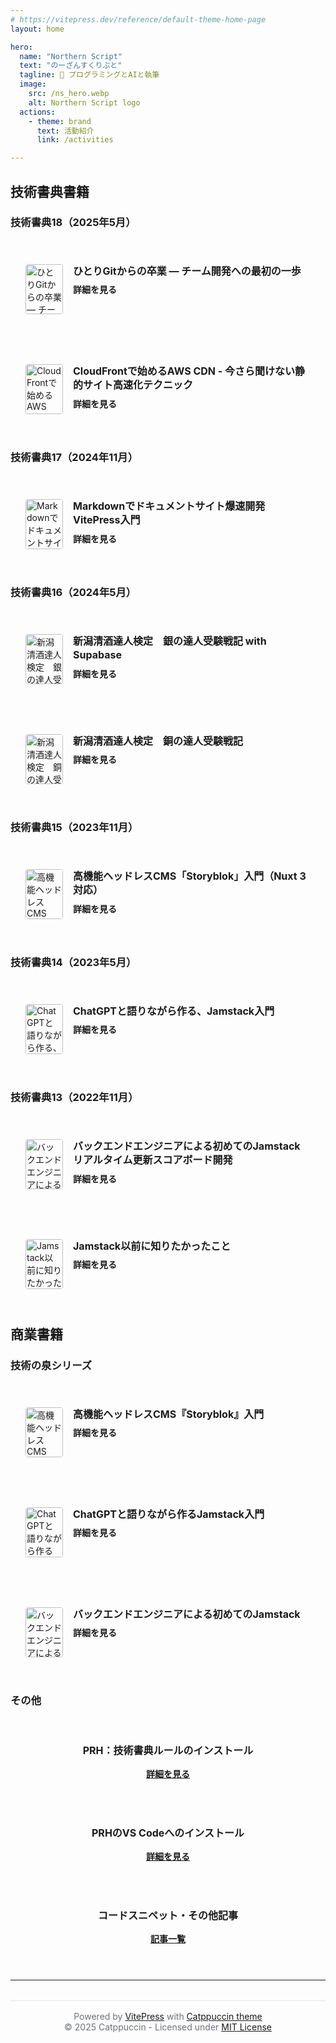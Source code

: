 ```yaml
---
# https://vitepress.dev/reference/default-theme-home-page
layout: home

hero:
  name: "Northern Script"
  text: "のーざんすくりぷと"
  tagline: 📝 プログラミングとAIと執筆
  image:
    src: /ns_hero.webp
    alt: Northern Script logo
  actions:
    - theme: brand
      text: 活動紹介
      link: /activities

---
```


## 技術書典書籍

### 技術書典18（2025年5月）

<div class="book-grid">
  <a href="/books/technical/solo-git-to-team" class="book-item-link" aria-label="ひとりGitからの卒業 ― チーム開発への最初の一歩の詳細を見る">
    <article class="book-item">
      <img src="/git-team-cover.webp" alt="ひとりGitからの卒業 ― チーム開発への最初の一歩の表紙" class="book-cover" width="60" height="80" loading="lazy" decoding="async" fetchpriority="low">
      <div class="book-info">
        <h4>ひとりGitからの卒業 ― チーム開発への最初の一歩</h4>
        <span class="book-link" role="button">詳細を見る</span>
      </div>
    </article>
  </a>
  <a href="/guides/cloudfront-aws-cdn" class="book-item-link" aria-label="CloudFrontで始めるAWS CDN - 今さら聞けない静的サイト高速化テクニックの詳細を見る">
    <article class="book-item">
      <img src="/cloudfront-aws-cover.webp" alt="CloudFrontで始めるAWS CDN - 今さら聞けない静的サイト高速化テクニックの表紙" class="book-cover" width="60" height="80" loading="lazy" decoding="async" fetchpriority="low">
      <div class="book-info">
        <h4>CloudFrontで始めるAWS CDN - 今さら聞けない静的サイト高速化テクニック</h4>
        <span class="book-link" role="button">詳細を見る</span>
      </div>
    </article>
  </a>
</div>

### 技術書典17（2024年11月）

<div class="book-grid">
  <a href="/books/technical/vitepress-book" class="book-item-link" aria-label="Markdownでドキュメントサイト爆速開発 VitePress入門の詳細を見る">
    <article class="book-item">
      <img src="/vitepress-cover.webp" alt="Markdownでドキュメントサイト爆速開発 VitePress入門の表紙" class="book-cover" width="60" height="80" loading="lazy" decoding="async" fetchpriority="low">
      <div class="book-info">
        <h4>Markdownでドキュメントサイト爆速開発 VitePress入門</h4>
        <span class="book-link" role="button">詳細を見る</span>
      </div>
    </article>
  </a>
</div>

### 技術書典16（2024年5月）

<div class="book-grid">
  <a href="/books/other/niigata-sake-silver" class="book-item-link" aria-label="新潟清酒達人検定　銀の達人受験戦記 with Supabaseの詳細を見る">
    <article class="book-item">
      <img src="/sake-silver-new.webp" alt="新潟清酒達人検定　銀の達人受験戦記 with Supabaseの表紙" class="book-cover" width="60" height="80" loading="lazy" decoding="async" fetchpriority="low">
      <div class="book-info">
        <h4>新潟清酒達人検定　銀の達人受験戦記 with Supabase</h4>
        <span class="book-link" role="button">詳細を見る</span>
      </div>
    </article>
  </a>
  <a href="/books/other/niigata-sake-copper" class="book-item-link" aria-label="新潟清酒達人検定　銅の達人受験戦記の詳細を見る">
    <article class="book-item">
      <img src="/sake-copper-new.webp" alt="新潟清酒達人検定　銅の達人受験戦記の表紙" class="book-cover" width="60" height="80" loading="lazy" decoding="async" fetchpriority="low">
      <div class="book-info">
        <h4>新潟清酒達人検定　銅の達人受験戦記</h4>
        <span class="book-link" role="button">詳細を見る</span>
      </div>
    </article>
  </a>
</div>

### 技術書典15（2023年11月）

<div class="book-grid">
  <a href="/books/technical/storyblok-book" class="book-item-link" aria-label="高機能ヘッドレスCMS「Storyblok」入門（Nuxt 3対応）の詳細を見る">
    <article class="book-item">
      <img src="/storyblok-tb15-cover.webp" alt="高機能ヘッドレスCMS「Storyblok」入門（Nuxt 3対応）の表紙" class="book-cover" width="60" height="80" loading="lazy" decoding="async" fetchpriority="low">
      <div class="book-info">
        <h4>高機能ヘッドレスCMS「Storyblok」入門（Nuxt 3対応）</h4>
        <span class="book-link" role="button">詳細を見る</span>
      </div>
    </article>
  </a>
</div>

### 技術書典14（2023年5月）

<div class="book-grid">
  <a href="/books/technical/chatgpt-jamstack" class="book-item-link" aria-label="ChatGPTと語りながら作る、Jamstack入門の詳細を見る">
    <article class="book-item">
      <img src="/chatgpt-jamstack-tb14-cover.webp" alt="ChatGPTと語りながら作る、Jamstack入門の表紙" class="book-cover" width="60" height="80" loading="lazy" decoding="async" fetchpriority="low">
      <div class="book-info">
        <h4>ChatGPTと語りながら作る、Jamstack入門</h4>
        <span class="book-link" role="button">詳細を見る</span>
      </div>
    </article>
  </a>
</div>

### 技術書典13（2022年11月）

<div class="book-grid">
  <a href="/books/technical/jamstack-realtime-scoreboard" class="book-item-link" aria-label="バックエンドエンジニアによる初めてのJamstack　リアルタイム更新スコアボード開発の詳細を見る">
    <article class="book-item">
      <img src="/jamstack-backend-tb13-cover.webp" alt="バックエンドエンジニアによる初めてのJamstack　リアルタイム更新スコアボード開発の表紙" class="book-cover" width="60" height="80" loading="lazy" decoding="async" fetchpriority="low">
      <div class="book-info">
        <h4>バックエンドエンジニアによる初めてのJamstack　リアルタイム更新スコアボード開発</h4>
        <span class="book-link" role="button">詳細を見る</span>
      </div>
    </article>
  </a>
  <a href="/books/technical/jamstack-basics" class="book-item-link" aria-label="Jamstack以前に知りたかったことの詳細を見る">
    <article class="book-item">
      <img src="/jamstack-basics-tb13-cover.webp" alt="Jamstack以前に知りたかったことの表紙" class="book-cover" width="60" height="80" loading="lazy" decoding="async" fetchpriority="low">
      <div class="book-info">
        <h4>Jamstack以前に知りたかったこと</h4>
        <span class="book-link" role="button">詳細を見る</span>
      </div>
    </article>
  </a>
</div>

## 商業書籍

### 技術の泉シリーズ

<div class="book-grid">
  <a href="/books/technical/storyblok-commercial" class="book-item-link" aria-label="高機能ヘッドレスCMS『Storyblok』入門の詳細を見る">
    <article class="book-item">
      <img src="/storyblok-book-cover.webp" alt="高機能ヘッドレスCMS『Storyblok』入門の表紙" class="book-cover" width="60" height="80" loading="lazy" decoding="async" fetchpriority="low">
      <div class="book-info">
        <h4>高機能ヘッドレスCMS『Storyblok』入門</h4>
        <span class="book-link" role="button">詳細を見る</span>
      </div>
    </article>
  </a>
  <a href="/books/technical/chatgpt-jamstack-commercial" class="book-item-link" aria-label="ChatGPTと語りながら作るJamstack入門の詳細を見る">
    <article class="book-item">
      <img src="/chatgpt-jamstack-cover.webp" alt="ChatGPTと語りながら作るJamstack入門の表紙" class="book-cover" width="60" height="80" loading="lazy" decoding="async" fetchpriority="low">
      <div class="book-info">
        <h4>ChatGPTと語りながら作るJamstack入門</h4>
        <span class="book-link" role="button">詳細を見る</span>
      </div>
    </article>
  </a>
  <a href="/books/technical/jamstack-backend-engineer" class="book-item-link" aria-label="バックエンドエンジニアによる初めてのJamstackの詳細を見る">
    <article class="book-item">
      <img src="/jamstack-scoreboard-cover.webp" alt="バックエンドエンジニアによる初めてのJamstackの表紙" class="book-cover" width="60" height="80" loading="lazy" decoding="async" fetchpriority="low">
      <div class="book-info">
        <h4>バックエンドエンジニアによる初めてのJamstack</h4>
        <span class="book-link" role="button">詳細を見る</span>
      </div>
    </article>
  </a>
</div>

### その他

<div class="feature-grid">
  <div class="feature-item">
    <h4>PRH：技術書典ルールのインストール</h4>
    <a href="/tools/prh-install2" class="feature-link">詳細を見る</a>
  </div>
  <div class="feature-item">
    <h4>PRHのVS Codeへのインストール</h4>
    <a href="/tools/prh-install" class="feature-link">詳細を見る</a>
  </div>
  <div class="feature-item">
    <h4>コードスニペット・その他記事</h4>
    <a href="/guides/code-snippets" class="feature-link">記事一覧</a>
  </div>
</div>

<style>
.book-grid {
  display: grid;
  grid-template-columns: repeat(auto-fit, minmax(300px, 1fr));
  gap: 2rem;
  margin: 2rem 0;
}

.book-item-link {
  text-decoration: none;
  color: inherit;
  display: block;
  border-radius: 8px;
}

.book-item-link:focus {
  outline: 2px solid var(--vp-c-brand);
  outline-offset: 4px;
}

.book-item {
  display: flex;
  gap: 1rem;
  padding: 1.5rem;
  border: 1px solid var(--vp-c-border);
  border-radius: 8px;
  transition: all 0.3s ease;
  height: 100%;
  background: var(--vp-c-bg-soft);
  will-change: transform;
}

.book-item:focus-within {
  outline: 2px solid var(--vp-c-brand);
  outline-offset: 2px;
}

.book-item-link:hover .book-item,
.book-item-link:focus .book-item {
  border-color: var(--vp-c-brand);
  box-shadow: 0 4px 12px rgba(0, 0, 0, 0.1);
  transform: translateY(-2px);
}

.book-cover {
  width: 60px;
  height: 80px;
  border-radius: 4px;
  flex-shrink: 0;
  object-fit: cover;
  object-position: center;
  transition: transform 0.2s ease;
  background-color: var(--vp-c-bg-soft);
  contain: layout style;
  will-change: transform;
}

.book-item:hover .book-cover {
  transform: scale(1.05);
}

.book-info {
  flex: 1;
}

.book-info h4 {
  margin: 0 0 0.5rem 0;
  font-size: 1rem;
  line-height: 1.4;
  color: var(--vp-c-text-1);
}

.book-link {
  color: var(--vp-c-brand-dark);
  font-weight: 600;
  text-decoration: underline;
  text-decoration-color: transparent;
  transition: all 0.2s ease;
}

.book-item:hover .book-link {
  text-decoration-color: var(--vp-c-brand-dark);
}

.feature-grid {
  display: grid;
  grid-template-columns: repeat(auto-fit, minmax(250px, 1fr));
  gap: 1.5rem;
  margin: 2rem 0;
}

.feature-item {
  padding: 1.5rem;
  border: 1px solid var(--vp-c-border);
  border-radius: 8px;
  text-align: center;
  transition: all 0.3s ease;
  background: var(--vp-c-bg-soft);
}

.feature-item:focus-within {
  border-color: var(--vp-c-brand);
  box-shadow: 0 4px 12px rgba(0, 0, 0, 0.1);
}

.feature-item:hover {
  border-color: var(--vp-c-brand);
  box-shadow: 0 4px 12px rgba(0, 0, 0, 0.1);
}

.feature-item h4 {
  margin: 0 0 1rem 0;
  font-size: 1rem;
}

.feature-link {
  color: var(--vp-c-brand-dark);
  text-decoration: underline;
  font-weight: 600;
  border-radius: 4px;
  padding: 0.25rem 0.5rem;
  margin: -0.25rem -0.5rem;
  transition: all 0.2s ease;
}

.feature-link:focus {
  outline: 2px solid var(--vp-c-brand);
  outline-offset: 2px;
  background: var(--vp-c-brand-soft);
}

.feature-link:hover {
  text-decoration: underline;
}
</style>
---

<footer style="text-align: center; margin-top: 2rem; padding: 1rem; border-top: 1px solid #e5e7eb; color: #6b7280; font-size: 0.875rem;">
  Powered by <a href="https://vitepress.dev/">VitePress</a> with <a href="https://github.com/catppuccin/vitepress">Catppuccin theme</a><br>
  © 2025 Catppuccin - Licensed under <a href="https://github.com/catppuccin/catppuccin/blob/main/LICENSE">MIT License</a>
</footer>
